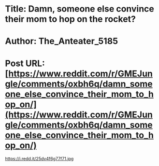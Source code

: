# Title: Damn, someone else convince their mom to hop on the rocket?
# Author: The_Anteater_5185
# Post URL: [https://www.reddit.com/r/GMEJungle/comments/oxbh6q/damn_someone_else_convince_their_mom_to_hop_on/](https://www.reddit.com/r/GMEJungle/comments/oxbh6q/damn_someone_else_convince_their_mom_to_hop_on/)


https://i.redd.it/25dv4f6g77f71.jpg